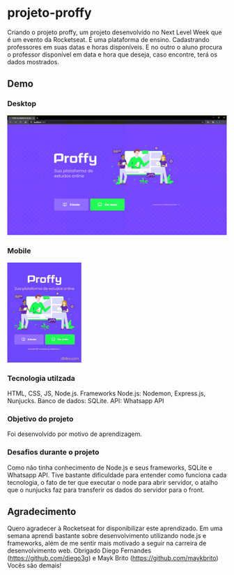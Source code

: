 # projeto-proffy
Criando o projeto proffy, um projeto desenvolvido no Next Level Week que é um evento da Rocketseat. 
É uma plataforma de ensino. Cadastrando professores em suas datas e horas disponíveis. E no outro o aluno procura o professor disponível em data e hora que deseja, caso encontre, terá os dados mostrados. 

## Demo
### Desktop
![Proffy Desktop Demo](images/Proffy-desktop.gif)
### Mobile
![Proffy Mobile Demo](images/Proffy-Mobile.gif)


### Tecnologia utilzada
HTML, CSS, JS, Node.js. Frameworks Node.js: Nodemon, Express.js, Nunjucks.  Banco de dados: SQLite.
API: Whatsapp API 

### Objetivo do projeto
Foi desenvolvido por motivo de aprendizagem.

### Desafios durante o projeto
Como não tinha conhecimento de Node.js e seus frameworks, SQLite e Whatsapp API. Tive bastante dificuldade para entender como funciona cada tecnologia, o fato de ter que executar o node para abrir servidor, o atalho que o nunjucks faz para transferir os dados do servidor para o front.

## Agradecimento
Quero agradecer à Rocketseat for disponibilizar este aprendizado. Em uma semana aprendi bastante sobre desenvolvimento utilizando node.js e frameworks, além de me sentir mais motivado a seguir na carreira de desenvolvimento web.
Obrigado Diego Fernandes (https://github.com/diego3g)
e Mayk Brito (https://github.com/maykbrito)
Vocês são demais!
